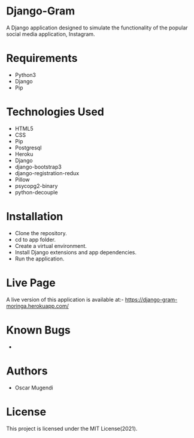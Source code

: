 # Django-Gram
A Django application designed to simulate the functionality of the popular social media application, Instagram.

# Requirements
- Python3
- Django
- Pip

# Technologies Used
- HTML5
- CSS
- Pip
- Postgresql
- Heroku
- Django
- django-bootstrap3
- django-registration-redux
- Pillow
- psycopg2-binary
- python-decouple

# Installation
- Clone the repository.
- cd to app folder.
- Create a virtual environment.
- Install Django extensions and app dependencies.
- Run the application.

# Live Page
A live version of this application is available at:- https://django-gram-moringa.herokuapp.com/

# Known Bugs
-

# Authors
- Oscar Mugendi

# License
This project is licensed under the MIT License(2021).
